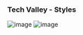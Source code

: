 ### Tech Valley - Styles

![image](https://github.com/abhisheks008/Cognizant-Java-FSE-Hands-ons-2023/assets/68724349/9b4cbcb8-f9cc-43dc-992c-7f0bdbf774ef)
![image](https://github.com/abhisheks008/Cognizant-Java-FSE-Hands-ons-2023/assets/68724349/4fd01896-de76-4bc7-84ce-207dac8562d0)
